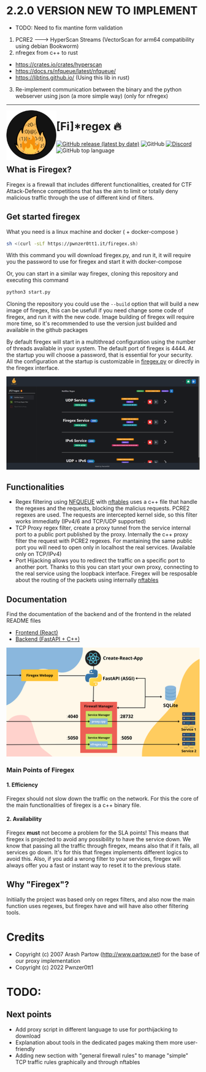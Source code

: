 # 2.2.0 VERSION NEW TO IMPLEMENT
- TODO: Need to fix mantine form validation
1. PCRE2 ---> HyperScan Streams (VectorScan for arm64 compatibility using debian Bookworm)
2. nfregex from c++ to rust 
  - https://crates.io/crates/hyperscan
  - https://docs.rs/nfqueue/latest/nfqueue/
  - https://libtins.github.io/ (Using this lib in rust)
3. Re-implement communication between the binary and the python webserver using json (a more simple way) (only for nfregex)

---

<img align="left" src="./docs/FiregexLogo.png" width="130" height="130"/>

# [Fi]*regex 🔥

<a href="https://github.com/Pwnzer0tt1/firegex/releases/latest"><img alt="GitHub release (latest by date)" src="https://img.shields.io/github/v/release/pwnzer0tt1/firegex?color=D62246&style=flat-square"></a> <img alt="GitHub" src="https://img.shields.io/github/license/pwnzer0tt1/firegex?style=flat-square"> <a href="https://discord.gg/79NNVJBK5Z" target="_blank"><img alt="Discord" src="https://img.shields.io/discord/860223571594051605?color=%237289DA&label=Discord&style=flat-square"></a> <img alt="GitHub top language" src="https://img.shields.io/github/languages/top/pwnzer0tt1/firegex?style=flat-square&color=44AA44">

## What is Firegex?
Firegex is a firewall that includes different functionalities, created for CTF Attack-Defence competitions that has the aim to limit or totally deny malicious traffic through the use of different kind of filters.

## Get started firegex
What you need is a linux machine and docker ( + docker-compose )
```bash
sh <(curl -sLf https://pwnzer0tt1.it/firegex.sh)
```
With this command you will download firegex.py, and run it, it will require you the password to use for firegex and start it with docker-compose

Or, you can start in a similar way firegex, cloning this repository and executing this command
```bash
python3 start.py
```
Cloning the repository you could use the `--build` option that will build a new image of firegex, this can be usefull if you need change some code of firegex, and run it with the new code.
Image building of firegex will require more time, so it's recommended to use the version just builded and available in the github packages

By default firegex will start in a multithread configuration using the number of threads available in your system.
The default port of firegex is 4444. At the startup you will choose a password, that is essential for your security.
All the configuration at the startup is customizable in [firegex.py](./start.py) or directly in the firegex interface.

![Firegex Network scheme](docs/Firegex_Screenshot.jpg)

## Functionalities

- Regex filtering using [NFQUEUE](https://netfilter.org/projects/libnetfilter_queue/doxygen/html/) with [nftables](https://netfilter.org/projects/nftables/) uses a c++ file that handle the regexes and the requests, blocking the malicius requests. PCRE2 regexes are used. The requests are intercepted kernel side, so this filter works immediatly (IPv4/6 and TCP/UDP supported)
- TCP Proxy regex filter, create a proxy tunnel from the service internal port to a public port published by the proxy. Internally the c++ proxy filter the request with PCRE2 regexes. For mantaining the same public port you will need to open only in localhost the real services. (Available only on TCP/IPv4)
- Port Hijacking allows you to redirect the traffic on a specific port to another port. Thanks to this you can start your own proxy, connecting to the real service using the loopback interface. Firegex will be resposable about the routing of the packets using internally [nftables](https://netfilter.org/projects/nftables/)

## Documentation

Find the documentation of the backend and of the frontend in the related README files

- [Frontend (React)](frontend/README.md)
- [Backend (FastAPI + C++)](backend/README.md)

![Firegex Working Scheme](docs/FiregexInternals.png)

### Main Points of Firegex
#### 1. Efficiency
Firegex should not slow down the traffic on the network. For this the core of the main functionalities of firegex is a c++ binary file.
#### 2. Availability
Firegex **must** not become a problem for the SLA points!
This means that firegex is projected to avoid any possibility to have the service down. We know that passing all the traffic through firegex, means also that if it fails, all services go down. It's for this that firegex implements different logics to avoid this. Also, if you add a wrong filter to your services, firegex will always offer you a fast or instant way to reset it to the previous state.

## Why "Firegex"?
Initiially the project was based only on regex filters, and also now the main function uses regexes, but firegex have and will have also other filtering tools. 

# Credits 
- Copyright (c) 2007 Arash Partow (http://www.partow.net) for the base of our proxy implementation
- Copyright (c) 2022 Pwnzer0tt1

# TODO:

## Next points

- Add proxy script in different language to use for porthijacking to download
- Explanation about tools in the dedicated pages making them more user-friendly
- Adding new section with "general firewall rules" to manage "simple" TCP traffic rules graphically and through nftables
